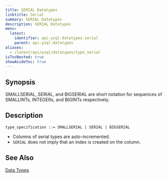 ```yaml
---
title: SERIAL Datatypes
linktitle: Serial
summary: SERIAL Datatypes
description: SERIAL Datatypes
menu:
  latest:
    identifier: api-ysql-datatypes-serial
    parent: api-ysql-datatypes
aliases:
  - /latest/api/ysql/datatypes/type_serial
isTocNested: true
showAsideToc: true
---
```


## Synopsis
SMALLSERIAL, SERIAL, and BIGSERIAL are short notation for sequences of SMALLINTs, INTEGERs, and BIGINTs respectively.

## Description

```
type_specification ::= SMALLSERIAL | SERIAL | BIGSERIAL
```

- Columns of serial types are auto-incremented.
- `SERIAL` does not imply that an index is created on the column.

## See Also

[Data Types](../datatypes)
